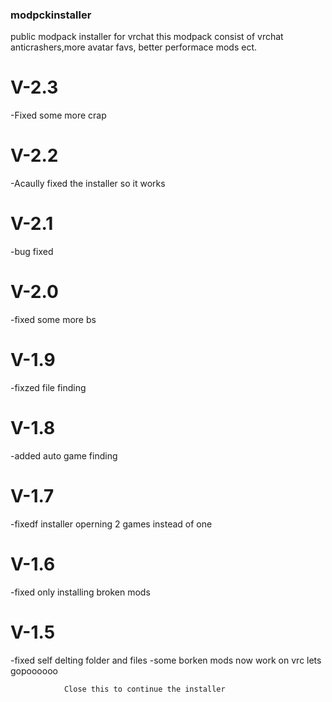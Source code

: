 ### modpckinstaller
public modpack installer for vrchat
this modpack consist of vrchat anticrashers,more avatar favs, better performace mods ect.
# V-2.3
-Fixed some more crap
# V-2.2
-Acaully fixed the installer so it works
# V-2.1
-bug fixed
# V-2.0
-fixed some more bs
# V-1.9
-fixzed file finding
# V-1.8
-added auto game finding
# V-1.7
-fixedf installer operning 2 games instead of one
# V-1.6
-fixed only installing broken mods
# V-1.5
-fixed self delting folder and files
-some borken mods now work on vrc lets gopoooooo
                
                
                
                Close this to continue the installer